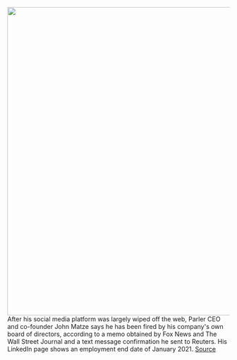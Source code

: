<img src='https://cdn.vox-cdn.com/thumbor/jGolQB-ScOebaMpdLEUOz2QZ9FI=/0x0:3936x2624/1200x800/filters:focal(1654x998:2282x1626)/cdn.vox-cdn.com/uploads/chorus_image/image/68765871/1230535253.0.jpg' width='700px' /><br/>
After his social media platform was largely wiped off the web, Parler CEO and co-founder John Matze says he has been fired by his company's own board of directors, according to a memo obtained by Fox News and The Wall Street Journal and a text message confirmation he sent to Reuters. His LinkedIn page shows an employment end date of January 2021.
<a href='https://www.theverge.com/2021/2/3/22265298/parlers-ceo-has-been-fired'> Source <a/>